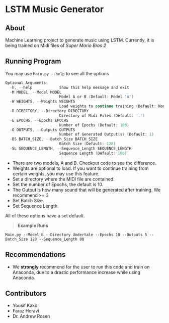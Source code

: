 # LSTM Music Generator

## About
Machine Learning project to generate music using LSTM.
Currently, it is being trained on Midi files of *Super Mario Bros 2*

## Running Program
You may use `Main.py --help` to see all the options
```C
Optional Arguments:
  -h, --help            Show this help message and exit
  -M MODEL, --Model MODEL
                        Model A or B (Default: Model 'A')
  -W WEIGHTS, --Weights WEIGHTS
                        Load weights to continue training (Default: None)
  -D DIRECTORY, --Directory DIRECTORY
                        Directory of Midi Files (Default: '.')
  -E EPOCHS, --Epochs EPOCHS
                        Number of Epochs (Default: 100)
  -O OUTPUTS, --Outputs OUTPUTS
                        Number of Generated Output(s) (Default: 1)
  -BS BATCH_SIZE, --Batch_Size BATCH_SIZE
                        Batch Size (Default: 128)
  -SL SEQUENCE_LENGTH, --Sequence_Length SEQUENCE_LENGTH
                        Sequence Length (Default: 100)
```

* There are two models, A and B. Checkout code to see the difference.
* Weights are optional to load. If you want to continue training from certain weights, you may use this feature.
* Set a directory where the MIDI file are contained.
* Set the number of Epochs, the default is 10.
* The Output is how many sound that will be generated after training. We recommend >= 3 
* Set Batch Size.
* Set Sequence Length.

All of these options have a set default.

> **Example Runs**

`Main.py --Model B --Directory Undertale --Epochs 10 --Outputs 5 --Batch_Size 128 --Sequence_Length 80`

## Recommendations
* We **strongly** recommend for the user to run this code and train on Anaconda, due to a drastic performance increase while using Anaconda.

## Contributors
* Yousif Kako
* Faraz Heravi
* Dr. Andrew Rosen
